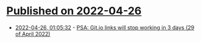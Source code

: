 # [Published on 2022-04-26](index.md)

* [2022-04-26, 01:05:32](https://news.ycombinator.com/item?id=31162829) - [PSA: Git.io links will stop working in 3 days (29 of April 2022)](https://github.blog/changelog/2022-04-25-git-io-deprecation/)
